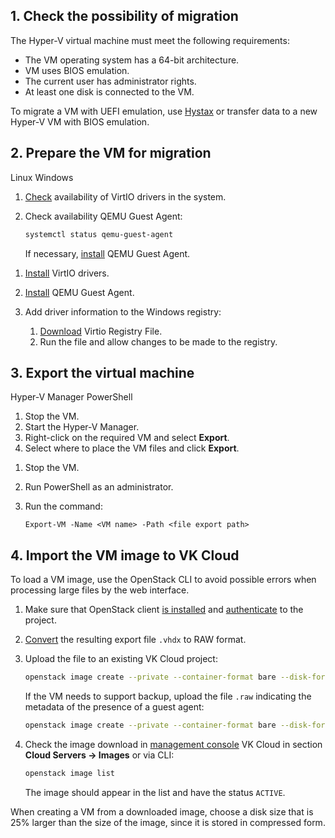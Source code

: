 ## 1. Check the possibility of migration

The Hyper-V virtual machine must meet the following requirements:

- The VM operating system has a 64-bit architecture.
- VM uses BIOS emulation.
- The current user has administrator rights.
- At least one disk is connected to the VM.

<info>

To migrate a VM with UEFI emulation, use [Hystax](../migrate-hystax-mr) or transfer data to a new Hyper-V VM with BIOS emulation.

</info>

## 2. Prepare the VM for migration

<tabs>
<tablist>
<tab>Linux</tab>
<tab>Windows</tab>
</tablist>
<tabpanel>

1. [Check](../check-virtio) availability of VirtIO drivers in the system.
2. Check availability QEMU Guest Agent:

   ```bash
   systemctl status qemu-guest-agent
   ```

   If necessary, [install](https://pve.proxmox.com/wiki/Qemu-guest-agent) QEMU Guest Agent.

</tabpanel>
<tabpanel>

1. [Install](https://github.com/virtio-win/virtio-win-pkg-scripts/blob/master/README.md) VirtIO drivers.
2. [Install](https://pve.proxmox.com/wiki/Qemu-guest-agent) QEMU Guest Agent.
3. Add driver information to the Windows registry:

   1. [Download](http://migration.platform9.com.s3-us-west-1.amazonaws.com/virtio.reg) Virtio Registry File.
   2. Run the file and allow changes to be made to the registry.

</tabpanel>
</tabs>

## 3. Export the virtual machine

<tabs>
<tablist>
<tab>Hyper-V Manager</tab>
<tab>PowerShell</tab>
</tablist>
<tabpanel>

1. Stop the VM.
2. Start the Hyper-V Manager.
3. Right-click on the required VM and select **Export**.
4. Select where to place the VM files and click **Export**.

</tabpanel>
<tabpanel>

1. Stop the VM.
2. Run PowerShell as an administrator.
3. Run the command:

   ```shell
   Export-VM -Name <VM name> -Path <file export path>
   ```

</tabpanel>
</tabs>

## 4. Import the VM image to VK Cloud

To load a VM image, use the OpenStack CLI to avoid possible errors when processing large files by the web interface.

1. Make sure that OpenStack client [is installed](/en/tools-for-using-services/cli/openstack-cli#1_install_the_openstack_client) and [authenticate](/en/tools-for-using-services/cli/openstack-cli#3_complete_authentication) to the project.
2. [Convert](/en/computing/iaas/how-to-guides/packer#1_convert_image_to_raw_format) the resulting export file `.vhdx` to RAW format.
3. Upload the file to an existing VK Cloud project:

   ```bash
   openstack image create --private --container-format bare --disk-format raw --property store=s3 --file <file_path.raw> <image name>
   ```

   If the VM needs to support backup, upload the file `.raw` indicating the metadata of the presence of a guest agent:

   ```bash
   openstack image create --private --container-format bare --disk-format raw --file <file_path.raw> --property hw_qemu_guest_agent=yes --property store=s3 --property os_require_quiesce=yes <image name>
   ```

4. Check the image download in [management console](https://msk.cloud.vk.com/app/en/) VK Cloud in section **Cloud Servers → Images** or via CLI:

   ```bash
   openstack image list
   ```

   The image should appear in the list and have the status `ACTIVE`.

<warn>

When creating a VM from a downloaded image, choose a disk size that is 25% larger than the size of the image, since it is stored in compressed form.

</warn>
